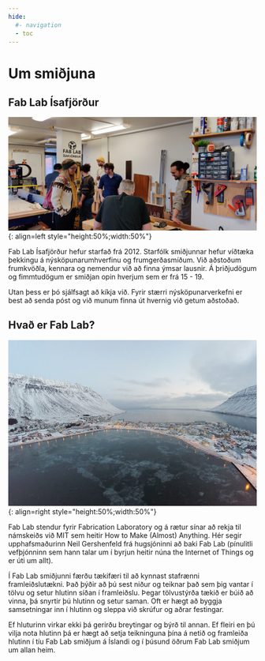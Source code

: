 ```yaml
---
hide:
  #- navigation
  - toc
---
```


# Um smiðjuna

## **Fab Lab Ísafjörður**

![shopbot folk](../assets/img/smida_folk/shopbot_folk.jpg){: align=left style="height:50%;width:50%"}

Fab Lab Ísafjörður hefur starfað frá 2012. Starfólk smiðjunnar hefur víðtæka þekkingu á nýsköpunarumhverfinu og frumgerðasmíðum. Við aðstoðum frumkvöðla, kennara og nemendur við að finna ýmsar lausnir. Á þriðjudögum og fimmtudögum er smiðjan opin hverjum sem er frá 15 - 19.

Utan þess er þó sjálfsagt að kíkja við. Fyrir stærri nýsköpunarverkefni er best að senda póst og við munum finna út hvernig við getum aðstoðað.



## **Hvað er Fab Lab?**

![vetur isa](../assets/img/smidja/isafjordurvetur.jpg){: align=right style="height:50%;width:50%"}

Fab Lab stendur fyrir Fabrication Laboratory og á rætur sínar að rekja til námskeiðs við MIT sem heitir How to Make (Almost) Anything. Hér segir upphafsmaðurinn Neil Gershenfeld frá hugsjóninni að baki Fab Lab (pínulitli vefþjónninn sem hann talar um í byrjun heitir núna the Internet of Things og er úti um allt).

Í Fab Lab smiðjunni færðu tækifæri til að kynnast stafrænni framleiðslutækni. Það þýðir að þú sest niður og teiknar það sem þig vantar í tölvu og setur hlutinn síðan í framleiðslu. Þegar tölvustýrða tækið er búið að vinna, þá snyrtir þú hlutinn og setur saman. Oft er hægt að byggja samsetningar inn í hlutinn og sleppa við skrúfur og aðrar festingar.
 
Ef hluturinn virkar ekki þá gerirðu breytingar og býrð til annan. Ef fleiri en þú vilja nota hlutinn þá er hægt að setja teikninguna þína á netið og framleiða hlutinn í tíu Fab Lab smiðjum á Íslandi og í þúsund öðrum Fab Lab smiðjum um allan heim.
